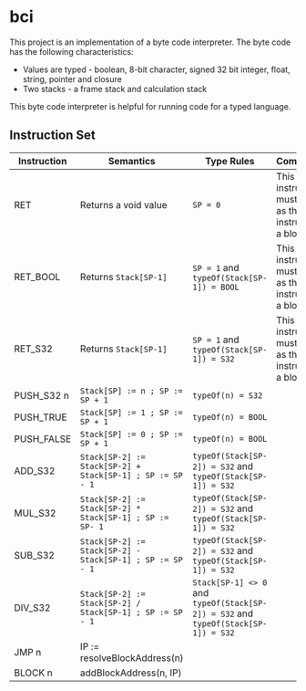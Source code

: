 # bci

This project is an implementation of a byte code interpreter.  The byte code has the following characteristics:

- Values are typed - boolean, 8-bit character, signed 32 bit integer, float, string, pointer and closure
- Two stacks - a frame stack and calculation stack

This byte code interpreter is helpful for running code for a typed language.

## Instruction Set

| Instruction | Semantics | Type Rules | Commentary |
|-|-|-|-|
| RET | Returns a void value | `SP = 0` | This instruction must appear as the last instruction in a block |
| RET_BOOL | Returns `Stack[SP-1]` | `SP = 1` and `typeOf(Stack[SP-1]) = BOOL` | This instruction must appear as the last instruction in a block |
| RET_S32 | Returns `Stack[SP-1]` | `SP = 1` and `typeOf(Stack[SP-1]) = S32` | This instruction must appear as the last instruction in a block |
| PUSH_S32 n | `Stack[SP] := n ; SP := SP + 1` | `typeOf(n) = S32` | |
| PUSH_TRUE | `Stack[SP] := 1 ; SP := SP + 1` | `typeOf(n) = BOOL` | |
| PUSH_FALSE | `Stack[SP] := 0 ; SP := SP + 1` | `typeOf(n) = BOOL` | |
| ADD_S32 | `Stack[SP-2] := Stack[SP-2] + Stack[SP-1] ; SP := SP - 1` | `typeOf(Stack[SP-2]) = S32` and `typeOf(Stack[SP-1]) = S32` | |
| MUL_S32 | `Stack[SP-2] := Stack[SP-2] * Stack[SP-1] ; SP := SP- 1` | `typeOf(Stack[SP-2]) = S32` and `typeOf(Stack[SP-1]) = S32` | |
| SUB_S32 | `Stack[SP-2] := Stack[SP-2] - Stack[SP-1] ; SP := SP - 1` | `typeOf(Stack[SP-2]) = S32` and `typeOf(Stack[SP-1]) = S32` | |
| DIV_S32 | `Stack[SP-2] := Stack[SP-2] / Stack[SP-1] ; SP := SP - 1` | `Stack[SP-1] <> 0` and `typeOf(Stack[SP-2]) = S32` and `typeOf(Stack[SP-1]) = S32` | |
| JMP n | IP := resolveBlockAddress(n) | | |
| BLOCK n | addBlockAddress(n, IP) | | |


